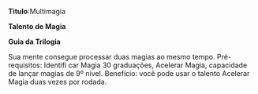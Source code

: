 **Titulo**:Multimagia

**Talento de Magia**

**Guia da Trilogia**

 Sua mente consegue processar duas magias ao mesmo tempo. Pré-requisitos: Identifi car Magia 30 graduações, Acelerar Magia, capacidade de lançar magias de 9º nível. Benefício: você pode usar o talento Acelerar Magia duas vezes por rodada.